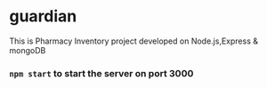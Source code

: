 # guardian
This is Pharmacy Inventory project developed on Node.js,Express &amp; mongoDB

### `npm start` to start the server on port 3000
